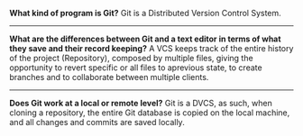 **What kind of program is Git?**
Git is a Distributed Version Control System.

---

**What are the differences between Git and a text editor in terms of what they save and their record keeping?**
A VCS keeps track of the entire history of the project (Repository), composed by multiple files, giving the opportunity to revert specific or all files to aprevious state, to create branches and to collaborate between multiple clients.

---

**Does Git work at a local or remote level?**
Git is a DVCS, as such, when cloning a repository, the entire Git database is copied on the local machine, and all changes and commits are saved locally.
